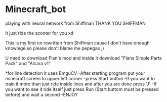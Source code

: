 # Minecraft_bot
playing with neural network from Shiffman                   THANK YOU SHIFFMAN

It just ride the scooter for you xd

This is my first nn rewritten from Shiffman cause I don't have enough knowlege so please don't blame me pepegas ;)

U need to download Flan's mod and inside it download "Flans Simple Parts Pack" and "Alcara v1"

*for line detection it uses EmguCV
-After starting program put your minecraft screen to upper left corner
-press Start button
-If you want to train it more than just ride inside lines and after you are done press 'J'
-If you want to see it ride itself just press Run (Start buttom must be pressed before) and wait a second
-ENJOY 
